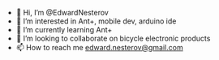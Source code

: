 - 👋 Hi, I’m @EdwardNesterov
- 👀 I’m interested in Ant+, mobile dev, arduino ide 
- 🌱 I’m currently learning Ant+
- 💞️ I’m looking to collaborate on bicycle electronic products
- 📫 How to reach me edward.nesterov@gmail.com

<!---
EdwardNesterov/EdwardNesterov is a ✨ special ✨ repository because its `README.md` (this file) appears on your GitHub profile.
You can click the Preview link to take a look at your changes.
--->
